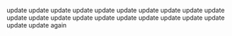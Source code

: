 
update
update
update
update
update
update
update
update
update
update
update
update
update
update
update
update
update
update
update
update
update
update again
